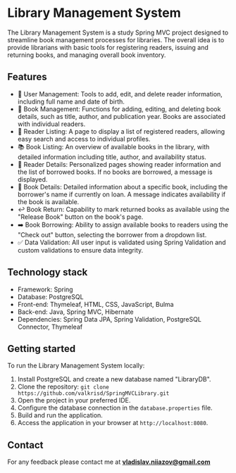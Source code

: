 # Library Management System

The Library Management System is a study Spring MVC project designed to streamline book management processes for libraries. The overall idea is to provide librarians with basic tools for registering readers, issuing and returning books, and managing overall book inventory.

## Features

- 👥 User Management: Tools to add, edit, and delete reader information, including full name and date of birth.
- 📖 Book Management: Functions for adding, editing, and deleting book details, such as title, author, and publication year. Books are associated with individual readers.
- 👥 Reader Listing: A page to display a list of registered readers, allowing easy search and access to individual profiles.
- 📚 Book Listing: An overview of available books in the library, with detailed information including title, author, and availability status.
- 👤 Reader Details: Personalized pages showing reader information and the list of borrowed books. If no books are borrowed, a message is displayed.
- 📖 Book Details: Detailed information about a specific book, including the borrower's name if currently on loan. A message indicates availability if the book is available.
- ↩️ Book Return: Capability to mark returned books as available using the "Release Book" button on the book's page.
- ➡️ Book Borrowing: Ability to assign available books to readers using the "Check out" button, selecting the borrower from a dropdown list.
- ✅ Data Validation: All user input is validated using Spring Validation and custom validations to ensure data integrity.

## Technology stack

- Framework: Spring
- Database: PostgreSQL
- Front-end: Thymeleaf, HTML, CSS, JavaScript, Bulma
- Back-end: Java, Spring MVC, Hibernate
- Dependencies: Spring Data JPA, Spring Validation, PostgreSQL Connector, Thymeleaf

## Getting started

To run the Library Management System locally:

1. Install PostgreSQL and create a new database named "LibraryDB".
2. Clone the repository: `git clone https://github.com/valkrisd/SpringMVCLibrary.git`
3. Open the project in your preferred IDE.
4. Configure the database connection in the `database.properties` file.
5. Build and run the application.
6. Access the application in your browser at `http://localhost:8080`.

## Contact

For any feedback please contact me at **vladislav.niiazov@gmail.com**
